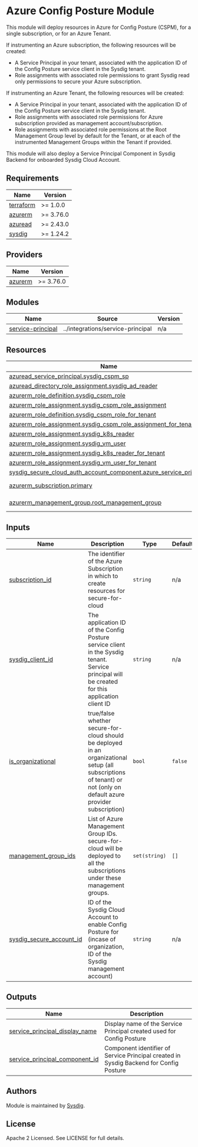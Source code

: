 # Azure Config Posture Module

This module will deploy resources in Azure for Config Posture (CSPM), for a single subscription, or for an Azure Tenant.

If instrumenting an Azure subscription, the following resources will be created:
- A Service Principal in your tenant, associated with the application ID of the Config Posture service client in the Sysdig tenant.
- Role assignments with associated role permissions to grant Sysdig read only permissions to secure your Azure subscription.

If instrumenting an Azure Tenant, the following resources will be created:
- A Service Principal in your tenant, associated with the application ID of the Config Posture service client in the Sysdig tenant.
- Role assignments with associated role permissions for Azure subscription provided as management account/subscription.
- Role assignments with associated role permissions at the Root Management Group level by default for the Tenant, or at each of the
instrumented Management Groups within the Tenant if provided.

This module will also deploy a Service Principal Component in Sysdig Backend for onboarded Sysdig Cloud Account.

<!-- BEGINNING OF PRE-COMMIT-TERRAFORM DOCS HOOK -->
## Requirements

| Name | Version |
|------|---------|
| <a name="requirement_terraform"></a> [terraform](#requirement\_terraform) | >= 1.0.0 |
| <a name="requirement_azurerm"></a> [azurerm](#requirement\_azurerm) | >= 3.76.0 |
| <a name="requirement_azuread"></a> [azuread](#requirement\_azuread) | >= 2.43.0 |
| <a name="requirement_sysdig"></a> [sysdig](#requirement\_sysdig) | >= 1.24.2 |

## Providers

| Name | Version |
|------|---------|
| <a name="provider_azurerm"></a> [azurerm](#provider\_azurerm) | >= 3.76.0 |

## Modules

| Name | Source | Version |
|------|--------|---------|
| <a name="module_service-principal"></a> [service\-principal](#module\_service\-principal) | ../integrations/service-principal | n/a |

## Resources

| Name | Type |
|------|------|
| [azuread_service_principal.sysdig_cspm_sp](https://registry.terraform.io/providers/hashicorp/azuread/latest/docs/resources/service_principal) | resource |
| [azuread_directory_role_assignment.sysdig_ad_reader](https://registry.terraform.io/providers/hashicorp/azuread/latest/docs/resources/directory_role_assignment) | resource |
| [azurerm_role_definition.sysdig_cspm_role](https://registry.terraform.io/providers/hashicorp/azurerm/latest/docs/resources/role_definition) | resource |
| [azurerm_role_assignment.sysdig_cspm_role_assignment](https://registry.terraform.io/providers/hashicorp/azurerm/latest/docs/resources/role_assignment) | resource |
| [azurerm_role_definition.sysdig_cspm_role_for_tenant](https://registry.terraform.io/providers/hashicorp/azurerm/latest/docs/resources/role_definition) | resource |
| [azurerm_role_assignment.sysdig_cspm_role_assignment_for_tenant](https://registry.terraform.io/providers/hashicorp/azurerm/latest/docs/resources/role_assignment) | resource |
| [azurerm_role_assignment.sysdig_k8s_reader](https://registry.terraform.io/providers/hashicorp/azurerm/latest/docs/resources/role_assignment) | resource |
| [azurerm_role_assignment.sysdig_vm_user](https://registry.terraform.io/providers/hashicorp/azurerm/latest/docs/resources/role_assignment) | resource |
| [azurerm_role_assignment.sysdig_k8s_reader_for_tenant](https://registry.terraform.io/providers/hashicorp/azurerm/latest/docs/resources/role_assignment) | resource |
| [azurerm_role_assignment.sysdig_vm_user_for_tenant](https://registry.terraform.io/providers/hashicorp/azurerm/latest/docs/resources/role_assignment) | resource |
| [sysdig_secure_cloud_auth_account_component.azure_service_principal](https://registry.terraform.io/providers/sysdiglabs/sysdig/latest/docs/resources/secure_cloud_auth_account_component) | resource |
| [azurerm_subscription.primary](https://registry.terraform.io/providers/hashicorp/azurerm/latest/docs/data-sources/subscription) | data source |
| [azurerm_management_group.root_management_group](https://registry.terraform.io/providers/hashicorp/azurerm/latest/docs/data-sources/management_group) | data source |

## Inputs

| Name | Description | Type | Default | Required |
|------|-------------|------|---------|:--------:|
| <a name="input_subscription_id"></a> [subscription\_id](#input\_subscription\_id) | The identifier of the Azure Subscription in which to create resources for secure-for-cloud | `string` | n/a | yes |
| <a name="input_sysdig_client_id"></a> [sysdig\_client\_id](#input\_sysdig\_client\_id) | The application ID of the Config Posture service client in the Sysdig tenant. Service principal will be created for this application client ID | `string` | n/a | yes |
| <a name="input_is_organizational"></a> [is\_organizational](#input\_is\_organizational) | true/false whether secure-for-cloud should be deployed in an organizational setup (all subscriptions of tenant) or not (only on default azure provider subscription) | `bool` | `false` | no |
| <a name="input_management_group_ids"></a> [management\_group\_ids](#input\_management\_group\_ids) | List of Azure Management Group IDs. secure-for-cloud will be deployed to all the subscriptions under these management groups. | `set(string)` | `[]` | no |
| <a name="input_sysdig_secure_account_id"></a> [sysdig\_secure\_account\_id](#input\_sysdig\_secure\_account\_id) | ID of the Sysdig Cloud Account to enable Config Posture for (incase of organization, ID of the Sysdig management account) | `string` | n/a | yes |

## Outputs

| Name | Description |
|------|-------------|
| <a name="output_service_principal_display_name"></a> [service\_principal\_display\_name](#output\_service\_principal\_display\_name) | Display name of the Service Principal created used for Config Posture |
| <a name="output_service_principal_component_id"></a> [service\_principal\_component\_id](#output\_service\_principal\_component\_id) | Component identifier of Service Principal created in Sysdig Backend for Config Posture |
<!-- END OF PRE-COMMIT-TERRAFORM DOCS HOOK -->

## Authors

Module is maintained by [Sysdig](https://sysdig.com).

## License

Apache 2 Licensed. See LICENSE for full details.
